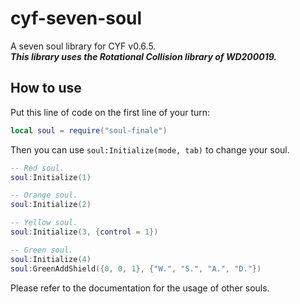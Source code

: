 # cyf-seven-soul
A seven soul library for CYF v0.6.5.<br>
***This library uses the Rotational Collision library of WD200019.***

## How to use
Put this line of code on the first line of your turn:
```lua
local soul = require("soul-finale")
```
Then you can use `soul:Initialize(mode, tab)` to change your soul.
```lua
-- Red soul.
soul:Initialize(1)

-- Orange soul.
soul:Initialize(2)

-- Yellow soul.
soul:Initialize(3, {control = 1})

-- Green soul.
soul:Initialize(4)
soul:GreenAddShield({0, 0, 1}, {"W.", "S.", "A.", "D."})
```
Please refer to the documentation for the usage of other souls.
